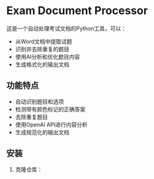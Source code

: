 # Exam Document Processor

这是一个自动处理考试文档的Python工具，可以：
- 从Word文档中提取试题
- 识别并去除重复的题目
- 使用AI分析和优化题目内容
- 生成格式化的输出文档

## 功能特点

- 自动识别题目和选项
- 检测带有颜色标记的正确答案
- 去除重复题目
- 使用OpenAI API进行内容分析
- 生成规范化的输出文档

## 安装

1. 克隆仓库： 
